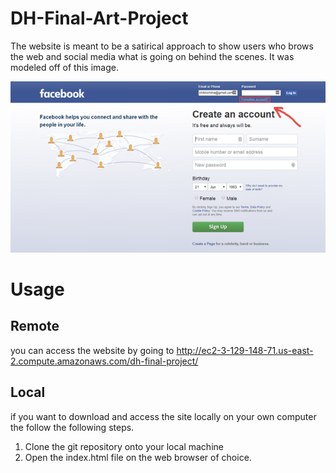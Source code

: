 # DH-Final-Art-Project
The website is meant to be a satirical approach to show users who brows the web and social media what is going on behind the scenes. It was modeled off of this image.

![Old Facebook Login Page](facebook-old-img.png)

# Usage

## Remote
you can access the website by going to http://ec2-3-129-148-71.us-east-2.compute.amazonaws.com/dh-final-project/

## Local

if you want to download and access the site locally on your own computer the follow the following steps.

 1. Clone the git repository onto your local machine
 2. Open the index.html file on the web browser of choice.